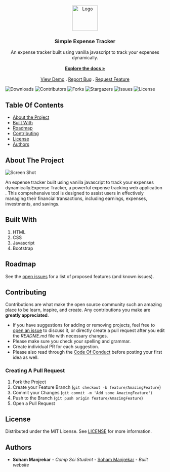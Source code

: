 <br/>
<p align="center">
  <a href="https://github.com/sohammanjrekar/Expense-Tracker-Using-HTML-CSS-JS">
    <img src="https://64.media.tumblr.com/ac6d0f4d34a90cda7bfd7a3c6cb4f016/afb7fcf7e4f99e44-ea/s500x750/3db6466952c8c899ba5efec6ad1de56cee068f2f.pnj" alt="Logo" width="80" height="80">
  </a>

  <h3 align="center">Simple Expense Tracker</h3>

  <p align="center">
    An expense tracker built using vanilla javascript to track your expenses dynamically.
    <br/>
    <br/>
    <a href="https://github.com/sohammanjrekar/Expense-Tracker-Using-HTML-CSS-JS"><strong>Explore the docs »</strong></a>
    <br/>
    <br/>
    <a href="https://github.com/sohammanjrekar/Expense-Tracker-Using-HTML-CSS-JS">View Demo</a>
    .
    <a href="https://github.com/sohammanjrekar/Expense-Tracker-Using-HTML-CSS-JS/issues">Report Bug</a>
    .
    <a href="https://github.com/sohammanjrekar/Expense-Tracker-Using-HTML-CSS-JS/issues">Request Feature</a>
  </p>
</p>

![Downloads](https://img.shields.io/github/downloads/sohammanjrekar/Expense-Tracker-Using-HTML-CSS-JS/total) ![Contributors](https://img.shields.io/github/contributors/sohammanjrekar/Expense-Tracker-Using-HTML-CSS-JS?color=dark-green) ![Forks](https://img.shields.io/github/forks/sohammanjrekar/Expense-Tracker-Using-HTML-CSS-JS?style=social) ![Stargazers](https://img.shields.io/github/stars/sohammanjrekar/Expense-Tracker-Using-HTML-CSS-JS?style=social) ![Issues](https://img.shields.io/github/issues/sohammanjrekar/Expense-Tracker-Using-HTML-CSS-JS) ![License](https://img.shields.io/github/license/sohammanjrekar/Expense-Tracker-Using-HTML-CSS-JS) 

## Table Of Contents

* [About the Project](#about-the-project)
* [Built With](#built-with)
* [Roadmap](#roadmap)
* [Contributing](#contributing)
* [License](#license)
* [Authors](#authors)

## About The Project

![Screen Shot](https://64.media.tumblr.com/375eb8839a9842a2d38f6d5f24710d29/e55b6b23b215f88f-37/s1280x1920/a3eebed49d0354d8c169c8f63112e1a8823273e5.pnj)

An expense tracker built using vanilla javascript to track your expenses dynamically.Expense Tracker, a powerful expense tracking web application . This comprehensive tool is designed to assist users in effectively managing their financial transactions, including earnings, expenses, investments, and savings.

## Built With

1) HTML
2) CSS
3) Javascript
4) Bootstrap

## Roadmap

See the [open issues](https://github.com/sohammanjrekar/Expense-Tracker-Using-HTML-CSS-JS/issues) for a list of proposed features (and known issues).

## Contributing

Contributions are what make the open source community such an amazing place to be learn, inspire, and create. Any contributions you make are **greatly appreciated**.
* If you have suggestions for adding or removing projects, feel free to [open an issue](https://github.com/sohammanjrekar/Expense-Tracker-Using-HTML-CSS-JS/issues/new) to discuss it, or directly create a pull request after you edit the *README.md* file with necessary changes.
* Please make sure you check your spelling and grammar.
* Create individual PR for each suggestion.
* Please also read through the [Code Of Conduct](https://github.com/sohammanjrekar/Expense-Tracker-Using-HTML-CSS-JS/blob/main/CODE_OF_CONDUCT.md) before posting your first idea as well.

### Creating A Pull Request

1. Fork the Project
2. Create your Feature Branch (`git checkout -b feature/AmazingFeature`)
3. Commit your Changes (`git commit -m 'Add some AmazingFeature'`)
4. Push to the Branch (`git push origin feature/AmazingFeature`)
5. Open a Pull Request

## License

Distributed under the MIT License. See [LICENSE](https://github.com/sohammanjrekar/Expense-Tracker-Using-HTML-CSS-JS/blob/main/LICENSE.md) for more information.

## Authors

* **Soham Manjrekar** - *Comp Sci Student* - [Soham Manjrekar](https://github.com/sohammanjreakr/) - *Built website*

